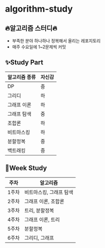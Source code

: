 # algorithm-study

## :fire:알고리즘 스터디:fire:
- 부족한 분야 하나하나 정복해서 올리는 레포지토리
- 매주 수요일에 1~2문제씩 커밋

## :sparkles:Study Part
| 알고리즘 종류 | 자신감 |
|---------|-----|
| DP      | 중   |
| 그리디     | 하   |
| 그래프 이론  | 하   |
| 그래프 탐색  | 중   |
| 조합론     | 하   |
| 비트마스킹   | 하   |
| 분할정복    | 중   |
| 백트래킹    | 중   |

## :green_book:Week Study
| 주차  | 알고리즘          |
|-----|---------------|
| 1주차 | 비트마스킹, 그래프 탐색 |
| 2주차 | 그래프 이론, 조합론   |
| 3주차 | 트리, 분할정복    |
| 4주차 | 그래프 이론, 트리  |
| 5주차 |  분할정복     |
| 6주차 | 그리디, 그래프    |
